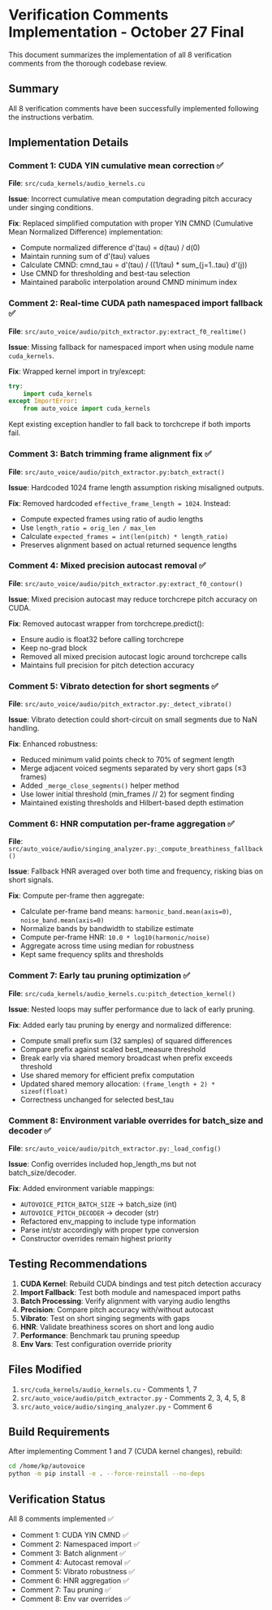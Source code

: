 # Verification Comments Implementation - October 27 Final

This document summarizes the implementation of all 8 verification comments from the thorough codebase review.

## Summary

All 8 verification comments have been successfully implemented following the instructions verbatim.

## Implementation Details

### Comment 1: CUDA YIN cumulative mean correction ✅
**File**: `src/cuda_kernels/audio_kernels.cu`

**Issue**: Incorrect cumulative mean computation degrading pitch accuracy under singing conditions.

**Fix**: Replaced simplified computation with proper YIN CMND (Cumulative Mean Normalized Difference) implementation:
- Compute normalized difference d'(tau) = d(tau) / d(0)
- Maintain running sum of d'(tau) values
- Calculate CMND: cmnd_tau = d'(tau) / ((1/tau) * sum_{j=1..tau} d'(j))
- Use CMND for thresholding and best-tau selection
- Maintained parabolic interpolation around CMND minimum index

### Comment 2: Real-time CUDA path namespaced import fallback ✅
**File**: `src/auto_voice/audio/pitch_extractor.py:extract_f0_realtime()`

**Issue**: Missing fallback for namespaced import when using module name `cuda_kernels`.

**Fix**: Wrapped kernel import in try/except:
```python
try:
    import cuda_kernels
except ImportError:
    from auto_voice import cuda_kernels
```
Kept existing exception handler to fall back to torchcrepe if both imports fail.

### Comment 3: Batch trimming frame alignment fix ✅
**File**: `src/auto_voice/audio/pitch_extractor.py:batch_extract()`

**Issue**: Hardcoded 1024 frame length assumption risking misaligned outputs.

**Fix**: Removed hardcoded `effective_frame_length = 1024`. Instead:
- Compute expected frames using ratio of audio lengths
- Use `length_ratio = orig_len / max_len`
- Calculate `expected_frames = int(len(pitch) * length_ratio)`
- Preserves alignment based on actual returned sequence lengths

### Comment 4: Mixed precision autocast removal ✅
**File**: `src/auto_voice/audio/pitch_extractor.py:extract_f0_contour()`

**Issue**: Mixed precision autocast may reduce torchcrepe pitch accuracy on CUDA.

**Fix**: Removed autocast wrapper from torchcrepe.predict():
- Ensure audio is float32 before calling torchcrepe
- Keep no-grad block
- Removed all mixed precision autocast logic around torchcrepe calls
- Maintains full precision for pitch detection accuracy

### Comment 5: Vibrato detection for short segments ✅
**File**: `src/auto_voice/audio/pitch_extractor.py:_detect_vibrato()`

**Issue**: Vibrato detection could short-circuit on small segments due to NaN handling.

**Fix**: Enhanced robustness:
- Reduced minimum valid points check to 70% of segment length
- Merge adjacent voiced segments separated by very short gaps (≤3 frames)
- Added `_merge_close_segments()` helper method
- Use lower initial threshold (min_frames // 2) for segment finding
- Maintained existing thresholds and Hilbert-based depth estimation

### Comment 6: HNR computation per-frame aggregation ✅
**File**: `src/auto_voice/audio/singing_analyzer.py:_compute_breathiness_fallback()`

**Issue**: Fallback HNR averaged over both time and frequency, risking bias on short signals.

**Fix**: Compute per-frame then aggregate:
- Calculate per-frame band means: `harmonic_band.mean(axis=0)`, `noise_band.mean(axis=0)`
- Normalize bands by bandwidth to stabilize estimate
- Compute per-frame HNR: `10.0 * log10(harmonic/noise)`
- Aggregate across time using median for robustness
- Kept same frequency splits and thresholds

### Comment 7: Early tau pruning optimization ✅
**File**: `src/cuda_kernels/audio_kernels.cu:pitch_detection_kernel()`

**Issue**: Nested loops may suffer performance due to lack of early pruning.

**Fix**: Added early tau pruning by energy and normalized difference:
- Compute small prefix sum (32 samples) of squared differences
- Compare prefix against scaled best_measure threshold
- Break early via shared memory broadcast when prefix exceeds threshold
- Use shared memory for efficient prefix computation
- Updated shared memory allocation: `(frame_length + 2) * sizeof(float)`
- Correctness unchanged for selected best_tau

### Comment 8: Environment variable overrides for batch_size and decoder ✅
**File**: `src/auto_voice/audio/pitch_extractor.py:_load_config()`

**Issue**: Config overrides included hop_length_ms but not batch_size/decoder.

**Fix**: Added environment variable mappings:
- `AUTOVOICE_PITCH_BATCH_SIZE` → batch_size (int)
- `AUTOVOICE_PITCH_DECODER` → decoder (str)
- Refactored env_mapping to include type information
- Parse int/str accordingly with proper type conversion
- Constructor overrides remain highest priority

## Testing Recommendations

1. **CUDA Kernel**: Rebuild CUDA bindings and test pitch detection accuracy
2. **Import Fallback**: Test both module and namespaced import paths
3. **Batch Processing**: Verify alignment with varying audio lengths
4. **Precision**: Compare pitch accuracy with/without autocast
5. **Vibrato**: Test on short singing segments with gaps
6. **HNR**: Validate breathiness scores on short and long audio
7. **Performance**: Benchmark tau pruning speedup
8. **Env Vars**: Test configuration override priority

## Files Modified

1. `src/cuda_kernels/audio_kernels.cu` - Comments 1, 7
2. `src/auto_voice/audio/pitch_extractor.py` - Comments 2, 3, 4, 5, 8
3. `src/auto_voice/audio/singing_analyzer.py` - Comment 6

## Build Requirements

After implementing Comment 1 and 7 (CUDA kernel changes), rebuild:
```bash
cd /home/kp/autovoice
python -m pip install -e . --force-reinstall --no-deps
```

## Verification Status

All 8 comments implemented ✅
- Comment 1: CUDA YIN CMND ✅
- Comment 2: Namespaced import ✅
- Comment 3: Batch alignment ✅
- Comment 4: Autocast removal ✅
- Comment 5: Vibrato robustness ✅
- Comment 6: HNR aggregation ✅
- Comment 7: Tau pruning ✅
- Comment 8: Env var overrides ✅
